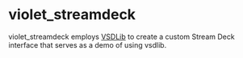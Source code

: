 # violet_streamdeck
violet_streamdeck employs [VSDLib](https://github.com/violet4/vsdlib) to create a custom Stream Deck interface that serves as a demo of using vsdlib.
